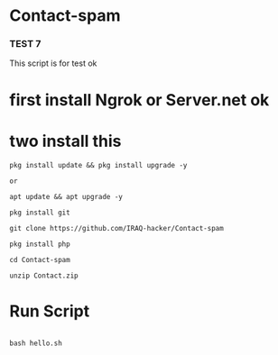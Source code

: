 # Contact-spam


### TEST 7
 This script is for test ok
 
 # first  install Ngrok or Server.net ok 
 
 # two install this 

```
pkg install update && pkg install upgrade -y

or 

apt update && apt upgrade -y

pkg install git 

git clone https://github.com/IRAQ-hacker/Contact-spam

pkg install php 

cd Contact-spam

unzip Contact.zip
```

# Run Script 

```

bash hello.sh

```


